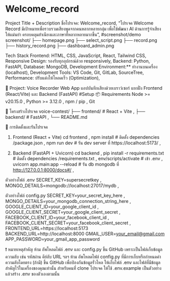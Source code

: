 # Welcome_record

Project Title + Description
ชื่อโปรเจค: Welcome_record,
“โปรเจค Welcome Record มีเป้าหมายเพื่อรวบรวมเสียงพูดจากคนหลากหลายกลุ่ม เพื่อใช้พัฒนา AI ด้านการรู้จำเสียง ให้แม่นยำ ครอบคลุมสำเนียงและภาษาที่หลากหลายมากขึ้น”,
#screenshot/demo
screenshot/
├── homepage.png
├── select_script.png
├── record.png
├── history_record.png
├── dashboard_admin.png

Tech Stack
Frontend: HTML, CSS, JavaScript, React, Tailwind CSS,
Responsive Design: รองรับทุกอุปกรณ์ด้วย responsively,
Backend: Python, FastAPI,
Database: MongoDB,
Development Environment:** ทำงานบนเครื่อง (localhost),
Development Tools: VS Code, Git, GitLab, SourceTree,
Performance: ปรับแต่งให้โหลดเร็ว (Optimization),

📁 Project: Voice Recorder Web App 
แอปบันทึกเสียงด้วยเบราว์เซอร์ แยกฝั่ง Frontend (React/Vite) และ Backend (FastAPI)
#Setup
📦 Requirements
Node >= v20.15.0 ,
Python >= 3.12.0 ,
npm / pip ,
Git

📂 โครงสร้างโปรเจค
voice-contest/
├── frontend/        # React + Vite ,
├── backend/         # FastAPI ,
└── README.md 

🚀 การติดตั้งและรันโปรเจค
1. Frontend (React + Vite)
cd frontend ,
npm install           # ติดตั้ง dependencies /package.json ,
npm run dev           # รัน dev server ที่ https://localhost:5173/ ,

2. Backend (FastAPI + Uvicorn)
cd backend ,
pip install -r requirements.txt  # ติดตั้ง dependencies /requirements.txt ,
env/scripts/activate             # เข้า .env  ,
uvicorn app.main:app --reload    # รัน db mongodb ที่ http://127.0.0.1:8000/docs#/ ,


ตัวอย่างไฟล์ .env 
SECRET_KEY=supersecretkey ,
MONGO_DETAILS=mongodb://localhost:27017/mydb ,

ตัวอย่างไฟล์ config.py
SECRET_KEY=your_secret_key_here ,
MONGO_DETAILS=your_mongodb_connection_string_here ,
GOOGLE_CLIENT_ID=your_google_client_id ,
GOOGLE_CLIENT_SECRET=your_google_client_secret ,
FACEBOOK_CLIENT_ID=your_facebook_client_id ,
FACEBOOK_CLIENT_SECRET=your_facebook_client_secret ,
FRONTEND_URL=https://localhost:5173
BACKEND_URL=http://localhost:8000
GMAIL_USER=your_email@gmail.com
APP_PASSWORD=your_gmail_app_password

❗ หมายเหตุสำคัญ
ห้าม อัพโหลดไฟล์ .env และ config.py ขึ้น GitHub เพราะเป็นไฟล์เก็บข้อมูลความลับ เช่น รหัสผ่าน คีย์ลับ URL ฯลฯ
ห้าม อัพโหลดไฟล์ config.py ที่มีการเก็บหรือกำหนดค่าความลับโดยตรง (ถ้ามี) ขึ้น GitHub เพื่อป้องกันข้อมูลรั่วไหล
ให้เก็บไฟล์ .env และไฟล์ที่มีข้อมูลสำคัญไว้ในเครื่องของคุณเท่านั้น
สำหรับคนที่ clone โปรเจค ให้ใช้ .env.example เป็นตัวอย่าง แล้วสร้าง .env ของตัวเองตามนั้น
